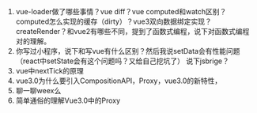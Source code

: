 1. vue-loader做了哪些事情？vue diff？vue computed和watch区别？computed怎么实现的缓存（dirty）？vue3双向数据绑定实现？createRender？和vue2有哪些不同，提到了函数式编程，说下对函数式编程对的理解。
2. 你写过小程序，说下和写vue有什么区别？然后我说setData会有性能问题（react中setState会有这个问题吗？又给自己挖坑了） 说下jsbrige？
3. vue中nextTick的原理 
4. vue3.0为什么要引入CompositionAPI，Proxy，vue3.0的新特性，
5. 聊一聊weex么
6. 简单通俗的理解Vue3.0中的Proxy